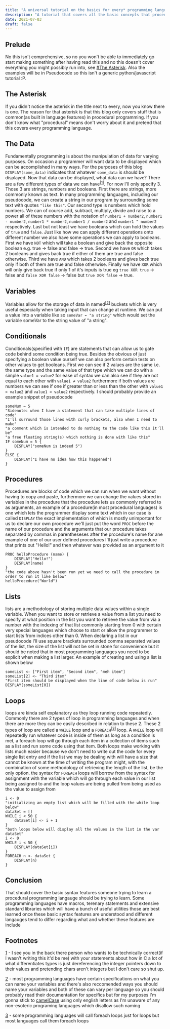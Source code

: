 ```yaml
---
title: "A universal tutorial on the basics for every* programming language"
description: "A tutorial that covers all the basic concepts that procedural languages commonly have"
date: 2021-07-03
draft: false
---
```

## Prelude
No this isn't comprehensive, so no you won't be able to immediately go start making something after having read this and no this doesn't cover everything you might possibly run into, see [#The Asterisk](#The%20Asterisk). Also the examples will be in Pseudocode so this isn't a generic python/javascript tutorial :P.

## The Asterisk
If you didn't notice the asterisk in the title next to every, now you know there is one. The reason for that asterisk is that this blog only covers stuff that is common(as built in language features) in procedural programming. If you don't know what "procedural" means don't worry about it and pretend that this covers every programming language. 

## The Data
Fundamentally programming is about the manipulation of data for varying purposes. On occasion a programmer will want data to be displayed which can be accomplished in many ways. For the purposes of this blog `DISPLAY(some_data)` indicates that whatever `some_data` is should be displayed. Now that data can be displayed, what data can we have? There are a few different types of data we can have<sup>[[1]](#1)</sup>. For now I'll only specify 3. Those 3 are strings, numbers and booleans. First there are strings, more commonly known as text. In many programming languages, including our pseudocode, we can create a string in our program by surrounding some text with quotes `"like this"`. Our second type is numbers which hold numbers. We can of course add, subtract, multiply, divide and raise to a power all of these numbers with the notation of `number1 + number2`, `number1 - number2`, `number1 * number2`, `number1 / number2` and `number1 ^ number2` respectively. Last but not least we have booleans which can hold the values of `true` and `false`. Just like how we can apply different operations onto different number we also have some operations we can apply to booleans. First we have `NOT` which will take a boolean and give back the opposite boolean e.g. true → false and false → true. Second we have `OR` which takes 2 booleans and gives back true if either of them are true and false otherwise. Third we have `AND` which takes 2 booleans and gives back true only if both of them are true and false otherwise. Finally we have `XOR` which will only give back true if only 1 of it's inputs is true eg `true XOR true` → false and `false XOR false` → false but `true XOR false` → true.

## Variables
Variables allow for the storage of data in named<sup>[[2]](#2)</sup> buckets which is very useful especially when taking input that can change at runtime. We can put a value into a variable like so `someVar ← "a string"` which would set the variable someVar to the string value of "a string".


## Conditionals
Conditionals(specified with `IF`) are statements that can allow us to gate code behind some condition being true. Besides the obvious of just specifying a boolean value ourself we can also perform certain tests on other values to get booleans. First we can see if 2 values are the same i.e. the same type and the same value of that type which we can do with a simple `value1 = value2` for ease of syntax we can also see if they are not equal to each other with `value1 ≠ value2` furthermore if both values are numbers we can see if one if greater than or less than the other with `value1 > value2` and `value1 < value2` respectively. I should probably provide an example snippet of pseudocode
```
someNum ← 5
"Sidenote: when I have a statement that can take multiple lines of code"
"I'll surround those lines with curly brackets, also when I need to make"
"a comment which is intended to do nothing to the code like this it'll be"
"a free floating string(s) which nothing is done with like this"
IF someNum = 5 {
    DISPLAY("someNum is indeed 5")
}
ELSE {
    DISPLAY("I have no idea how this happened")
}
```

## Procedures
Procedures are blocks of code which we can run when we want without having to copy and paste, furthermore we can change the values stored in variables in the procedure that the procedure lets us commonly referred to as arguments, an example of a procedure(in most procedural languages) is one which lets the programmer display some text which in our case is called `DISPLAY` the exact implementation of which is mostly unimportant for us to declare our own procedure we'll just put the word `PROC` before the name of our procedure and the arguments that our procedure takes separated by commas in parentheseses after the procedure's name for ane example of one of our user defined procedures I'll just write a procedure that prints out "Hello!" and then whatever was provided as an argument to it
```
PROC helloProcedure (name) {
    DISPLAY("Hello!")
    DISPLAY(name)
}
"the code above hasn't been run yet we need to call the procedure in order to run it like below"
helloProcedure("World")
```
## Lists
lists are a methodology of storing multiple data values within a single variable. When you want to store or retrieve a value from a list you need to specify at what position in the list you want to retrieve the value from via a number with the indexing of that list commonly starting from 0 with certain very special languages which choose to start or allow the programmer to start lists from indices other than 0. When declaring a list in our pseudocode I'll use square brackets surrounded comma separated values of the list, the size of the list will not be set in stone for convenience but it should be noted that in most programming languages you need to be explicit when making a list larger. An example of creating and using a list is shown below
```
someList <- ["First item", "Second item", "meh item"]
someList[2] <- "Third item"
"First item should be displayed when the line of code below is run"
DISPLAY(someList[0])
```
## Loops
loops are kinda self explanatory as they loop running code repeatedly. Commonly there are 2 types of loop in programming languages and when there are more they can be easily described in relation to these 2. These 2 types of loop are called a `WHILE` loop and a `FOREACH`<sup>[[3]](#3)</sup> loop. A `WHILE` loop will repeatedly run whatever code is inside of them as long as a condition is met, a foreach loop will go through each item in a collection of items such as a list and run some code using that item. Both loops make working with lists much easier because we don't need to write out the code for every single list entry and if the list we may be dealing with will have a size that cannot be known at the time of writing the program might, with the combination of some methodology of retrieving the length of the list, be the only option. the syntax for `FOREACH` loops will borrow from the syntax for assignment with the variable which will go through each value in our list being assigned to and the loop values are being pulled from being used as the value to assign from
```
i <- 0
"initializing an empty list which will be filled with the while loop below"
dataSet = []
WHILE i < 50 {
    dataSet[i] <- i + 1
}
"both loops below will display all the values in the list in the var dataSet"
i <- 0
WHILE i < 50 {
    DISPLAY(dataSet[i])
}
FOREACH n <- dataSet {
    DISPLAY(n)
}
```
## Conclusion
That should cover the basic syntax features someone trying to learn a procedural programming langauge should be trying to learn. Some programming languages have macros, terenary statements and extensive standard libraries which will have a bunch of useful utilities those are best learned once these basic syntax features are understood and different langauges tend to differ regarding what and whether these features are include

## Footnotes
<a href="./#1" name="1">1</a> - I see you in the back there person who wants to be technically correct(if I wasn't writing this it'd be me) with your statements about how in C a lot of what differentiates types is just dereferencing the integer pointers down to their values and pretending chars aren't integers but I don't care so shut up.

<a href="./#2" name="2">2</a> - most programming languages have certain specifications on what you can name your variables and there's also reccomended ways you should name your variables and both of these can vary per language so you should probably read their documentation for specifics but for my purposes I'm gonna stick to [camelCase](https://en.wikipedia.org/wiki/Camel_case) using only english letters as I'm unaware of any non-esoteric programing languages which disallow such naming

<a href="./#3" name="3">3</a> - some programming languages will call foreach loops just for loops but most languages call them foreach loops

